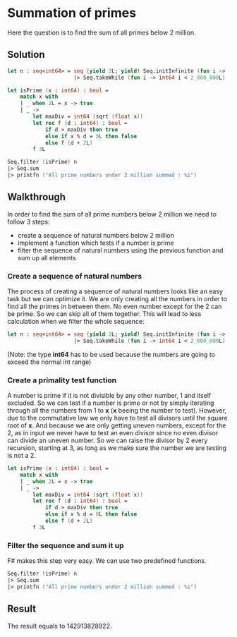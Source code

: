 # Summation of primes

Here the question is to find the sum of all primes below 2 million.

Solution
---

```fsharp
let n : seq<int64> = seq {yield 2L; yield! Seq.initInfinite (fun i -> (int64 i * 2L) + 3L)} 
                     |> Seq.takeWhile (fun i -> int64 i < 2_000_000L)

let isPrime (x : int64) : bool = 
    match x with
    | _ when 2L = x -> true  
    | _ ->
        let maxDiv = int64 (sqrt (float x)) 
        let rec f (d : int64) : bool = 
            if d > maxDiv then true
            else if x % d = 0L then false
            else f (d + 2L)
        f 3L

Seq.filter (isPrime) n 
|> Seq.sum
|> printfn ("All prime numbers under 2 million summed : %i") 
```

Walkthrough
---

In order to find the sum of all prime numbers below 2 million we need to follow 3 steps:
- create a sequence of natural numbers below 2 million
- implement a function which tests if a number is prime
- filter the sequence of natural numbers using the previous function and sum up all elements

### Create a sequence of natural numbers

The process of creating a sequence of natural numbers looks like an easy task but we can optimize it. We are only creating all the numbers in order to find all the primes in between them. No even number except for the 2 can be prime. So we can skip all of them together. 
This will lead to less calculation when we filter the whole sequence:

```fsharp
let n : seq<int64> = seq {yield 2L; yield! Seq.initInfinite (fun i -> (int64 i * 2L) + 3L)} 
                     |> Seq.takeWhile (fun i -> int64 i < 2_000_000L)
```
(Note: the type **int64** has to be used because the numbers are going to exceed the normal int range)

### Create a primality test function

A number is prime if it is not divisible by any other number, 1 and itself excluded. So we can test if a number is prime or not by simply iterating through all the numbers from 1 to **x** (**x** beeing the number to test). However, due to the commutative law we only have to test all divisors until the square root of **x**. And because we are only getting uneven numbers, except for the 2, as in input we never have to test an even divisor since no even divisor can divide an uneven number. So we can raise the divisor by 2 every recursion, starting at 3, as long as we make sure the number we are testing is not a 2.

```fsharp
let isPrime (x : int64) : bool = 
    match x with
    | _ when 2L = x -> true   
    | _ ->
        let maxDiv = int64 (sqrt (float x)) 
        let rec f (d : int64) : bool = 
            if d > maxDiv then true
            else if x % d = 0L then false
            else f (d + 2L)
        f 3L
```

### Filter the sequence and sum it up

F# makes this step very easy. We can use two predefined functions.

```fsharp
Seq.filter (isPrime) n 
|> Seq.sum
|> printfn ("All prime numbers under 2 million summed : %i") 
```

Result
---

The result equals to 142913828922.



